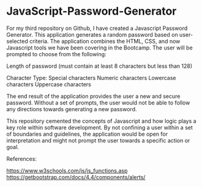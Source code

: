 # JavaScript-Password-Generator

For my third repository on Github, I have created a Javascript Password Generator.  This application generates a random password based on user-selected criteria.  The application combines the HTML, CSS, and now Javascript tools we have been covering in the Bootcamp.  The user will be prompted to choose from the following:

Length of password (must contain at least 8 characters but less than 128)

Character Type:
Special characters
Numeric characters
Lowercase characters
Uppercase characters

The end result of the application provides the user a new and secure password.  Without a set of prompts, the user would not be able to follow any directions towards generating a new password.  

This repository cemented the concepts of Javascript and how logic plays a key role within software development.  By not confining a user within a set of boundaries and guidelines, the application would be open for interpretation and might not prompt the user towards a specific action or goal.

References:

https://www.w3schools.com/js/js_functions.asp
https://getbootstrap.com/docs/4.4/components/alerts/